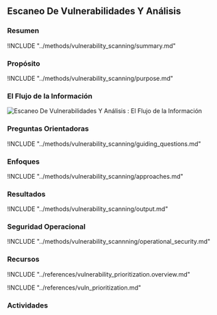 ## Escaneo De Vulnerabilidades Y Análisis

### Resumen
!INCLUDE "../methods/vulnerability_scanning/summary.md"

### Propósito
!INCLUDE "../methods/vulnerability_scanning/purpose.md"

### El Flujo de la Información
![Escaneo De Vulnerabilidades Y Análisis : El Flujo de la Información](images/info_flows/vulnerability_scanning.svg)

### Preguntas Orientadoras
!INCLUDE "../methods/vulnerability_scanning/guiding_questions.md"

### Enfoques
!INCLUDE "../methods/vulnerability_scanning/approaches.md"

### Resultados

!INCLUDE "../methods/vulnerability_scanning/output.md"

### Seguridad Operacional

!INCLUDE "../methods/vulnerability_scannning/operational_security.md"

### Recursos

<div class="greybox">
!INCLUDE "../references/vulnerability_prioritization.overview.md"

!INCLUDE "../references/vuln_prioritization.md"
</div>

### Actividades

